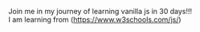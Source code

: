 Join me in my journey of learning vanilla js in 30 days!!!
</br>
I am learning from (https://www.w3schools.com/js/)
